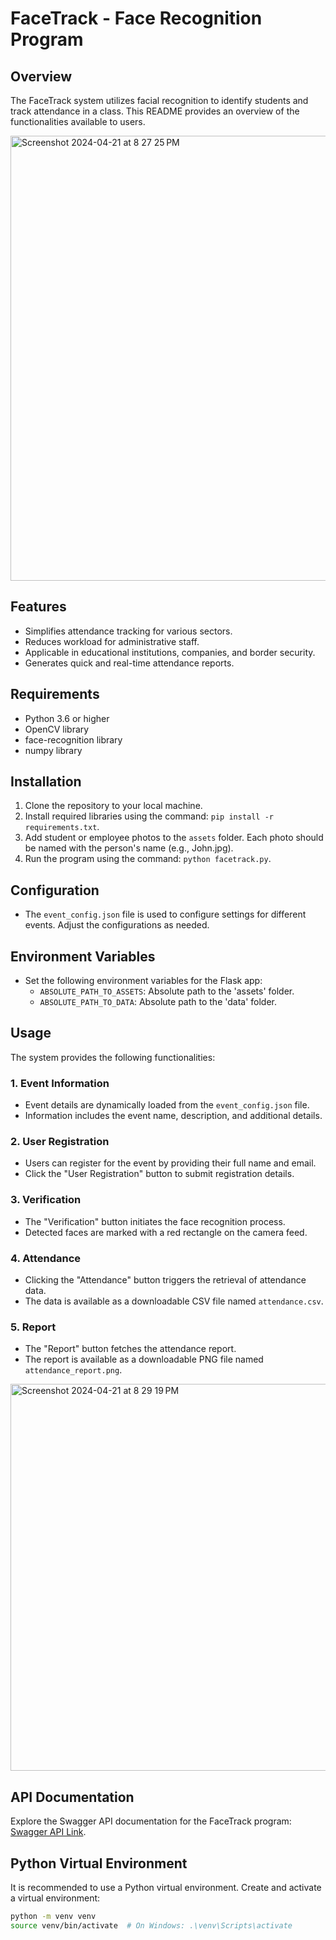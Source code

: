 # FaceTrack - Face Recognition Program

## Overview

The FaceTrack system utilizes facial recognition to identify students and track attendance in a class. This README provides an overview of the functionalities available to users.

<img width="712" alt="Screenshot 2024-04-21 at 8 27 25 PM" src="https://github.com/sparksavior/FaceTrack/assets/127971233/2f11a355-25e4-43e2-9e29-02f9b0aa8dd3">

## Features

- Simplifies attendance tracking for various sectors.
- Reduces workload for administrative staff.
- Applicable in educational institutions, companies, and border security.
- Generates quick and real-time attendance reports.

## Requirements

- Python 3.6 or higher
- OpenCV library
- face-recognition library
- numpy library

## Installation

1. Clone the repository to your local machine.
2. Install required libraries using the command: `pip install -r requirements.txt`.
3. Add student or employee photos to the `assets` folder. Each photo should be named with the person's name (e.g., John.jpg).
4. Run the program using the command: `python facetrack.py`.

## Configuration

- The `event_config.json` file is used to configure settings for different events. Adjust the configurations as needed.

## Environment Variables

- Set the following environment variables for the Flask app:
  - `ABSOLUTE_PATH_TO_ASSETS`: Absolute path to the 'assets' folder.
  - `ABSOLUTE_PATH_TO_DATA`: Absolute path to the 'data' folder.

## Usage

The system provides the following functionalities:

### 1. Event Information

- Event details are dynamically loaded from the `event_config.json` file.
- Information includes the event name, description, and additional details.

### 2. User Registration

- Users can register for the event by providing their full name and email.
- Click the "User Registration" button to submit registration details.

### 3. Verification

- The "Verification" button initiates the face recognition process.
- Detected faces are marked with a red rectangle on the camera feed.

### 4. Attendance

- Clicking the "Attendance" button triggers the retrieval of attendance data.
- The data is available as a downloadable CSV file named `attendance.csv`.

### 5. Report

- The "Report" button fetches the attendance report.
- The report is available as a downloadable PNG file named `attendance_report.png`.

<img width="619" alt="Screenshot 2024-04-21 at 8 29 19 PM" src="https://github.com/sparksavior/FaceTrack/assets/127971233/a9521f17-3713-4b3a-93e4-f5da3429f85d">


## API Documentation

Explore the Swagger API documentation for the FaceTrack program: [Swagger API Link](http://localhost/apidocs).

## Python Virtual Environment

It is recommended to use a Python virtual environment. Create and activate a virtual environment:

```bash
python -m venv venv
source venv/bin/activate  # On Windows: .\venv\Scripts\activate
